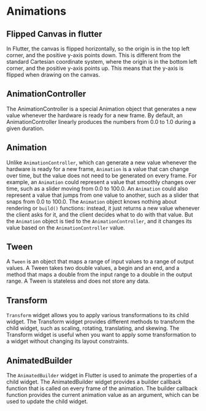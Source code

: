 # Animations

## Flipped Canvas in flutter

In Flutter, the canvas is flipped horizontally, so the origin is in the top left corner, and the positive y-axis points down. This is different from the standard Cartesian coordinate system, where the origin is in the bottom left corner, and the positive y-axis points up. This means that the y-axis is flipped when drawing on the canvas.

## AnimationController

The AnimationController is a special Animation object that generates a new value whenever the hardware is ready for a new frame. By default, an AnimationController linearly produces the numbers from 0.0 to 1.0 during a given duration.

## Animation

Unlike `AnimationController`, which can generate a new value whenever the hardware is ready for a new frame, `Animation` is a value that can change over time, but the value does not need to be generated on every frame. For example, an `Animation` could represent a value that smoothly changes over time, such as a slider moving from 0.0 to 100.0. An `Animation` could also represent a value that jumps from one value to another, such as a slider that snaps from 0.0 to 100.0. The `Animation` object knows nothing about rendering or `build()` functions: instead, it just returns a new value whenever the client asks for it, and the client decides what to do with that value. But the `Animation` object is tied to the `AnimationController`, and it changes its value based on the `AnimationController` value.

## Tween

A `Tween` is an object that maps a range of input values to a range of output values. A Tween takes two double values, a begin and an end, and a method that maps a double from the input range to a double in the output range. A Tween is stateless and does not store any data.

## Transform

`Transform` widget allows you to apply various transformations to its child widget. The Transform widget provides different methods to transform
the child widget, such as scaling, rotating, translating, and skewing. The Transform widget is useful when you want to apply some transformation to a widget without changing its layout constraints.

## AnimatedBuilder

The `AnimatedBuilder` widget in Flutter is used to animate the properties of a child widget. The AnimatedBuilder widget provides a builder callback function that is called on every frame of the animation. The builder callback function provides the current animation value as an argument, which can be used to update the child widget.
